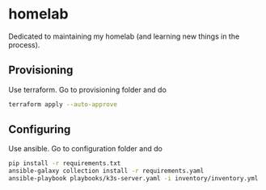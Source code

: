 # homelab

Dedicated to maintaining my homelab (and learning new things in the process).

## Provisioning

Use terraform. Go to provisioning folder and do

```sh
terraform apply --auto-approve
```

## Configuring

Use ansible. Go to configuration folder and do

```sh
pip install -r requirements.txt
ansible-galaxy collection install -r requirements.yaml
ansible-playbook playbooks/k3s-server.yaml -i inventory/inventory.yml
```
